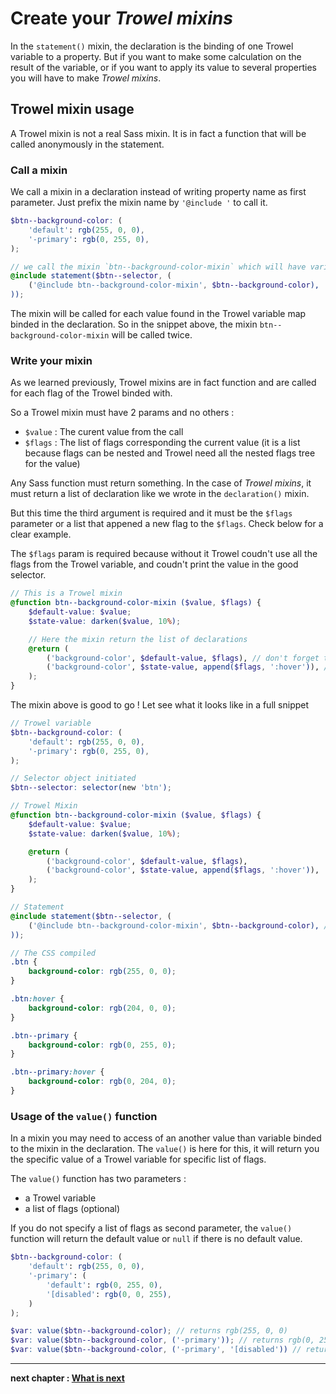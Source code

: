 # Create your *Trowel mixins*
In the `statement()` mixin, the declaration is the binding of one Trowel variable to a property. But if you want to make some calculation on the result of the variable, or if you want to apply its value to several properties you will have to make *Trowel mixins*.

## Trowel mixin usage
A Trowel mixin is not a real Sass mixin. It is in fact a function that will be called anonymously in the statement.

### Call a mixin
We call a mixin in a declaration instead of writing property name as first parameter. Just prefix the mixin name by `'@include '` to call it.

```scss
$btn--background-color: (
    'default': rgb(255, 0, 0),
    '-primary': rgb(0, 255, 0),
);

// we call the mixin `btn--background-color-mixin` which will have variable passed `$btn--background-color`
@include statement($btn--selector, (
    ('@include btn--background-color-mixin', $btn--background-color),
));
```

The mixin will be called for each value found in the Trowel variable map binded in the declaration. So in the snippet above, the mixin `btn--background-color-mixin` will be called twice.


### Write your mixin
As we learned previously, Trowel mixins are in fact function and are called for each flag of the Trowel binded with.

So a Trowel mixin must have 2 params and no others :
* `$value` : The curent value from the call
* `$flags` : The list of flags corresponding the current value (it is a list because flags can be nested and Trowel need all the nested flags tree for the value)

Any Sass function must return something. In the case of *Trowel mixins*, it must return a list of declaration like we wrote in the `declaration()` mixin.

But this time the third argument is required and it must be the `$flags` parameter or a list that appened a new flag to the `$flags`. Check below for a clear example.

The `$flags` param is required because without it Trowel coudn't use all the flags from the Trowel variable, and coudn't print the value in the good selector.

```scss
// This is a Trowel mixin
@function btn--background-color-mixin ($value, $flags) {
    $default-value: $value;
    $state-value: darken($value, 10%);

    // Here the mixin return the list of declarations
    @return (
        ('background-color', $default-value, $flags), // don't forget the 3rd param with $flags
        ('background-color', $state-value, append($flags, ':hover')), // use the native append() method to add a new flag to the list
    );
}
```

The mixin above is good to go ! Let see what it looks like in a full snippet

```scss
// Trowel variable
$btn--background-color: (
    'default': rgb(255, 0, 0),
    '-primary': rgb(0, 255, 0),
);

// Selector object initiated
$btn--selector: selector(new 'btn');

// Trowel Mixin
@function btn--background-color-mixin ($value, $flags) {
    $default-value: $value;
    $state-value: darken($value, 10%);

    @return (
        ('background-color', $default-value, $flags),
        ('background-color', $state-value, append($flags, ':hover')),
    );
}

// Statement
@include statement($btn--selector, (
    ('@include btn--background-color-mixin', $btn--background-color), // Mixin implementation
));

// The CSS compiled
.btn {
    background-color: rgb(255, 0, 0);
}

.btn:hover {
    background-color: rgb(204, 0, 0);
}

.btn--primary {
    background-color: rgb(0, 255, 0);
}

.btn--primary:hover {
    background-color: rgb(0, 204, 0);
}
```

### Usage of the `value()` function
In a mixin you may need to access of an another value than variable binded to the mixin in the declaration. The `value()` is here for this, it will return you the specific value of a Trowel variable for specific list of flags.

The `value()` function has two parameters :
* a Trowel variable
* a list of flags (optional)

If you do not specify a list of flags as second parameter, the `value()` function will return the default value or `null` if there is no default value.

```scss
$btn--background-color: (
    'default': rgb(255, 0, 0),
    '-primary': (
        'default': rgb(0, 255, 0),
        '[disabled': rgb(0, 0, 255),
    )
);

$var: value($btn--background-color); // returns rgb(255, 0, 0)
$var: value($btn--background-color, ('-primary')); // returns rgb(0, 255, 0)
$var: value($btn--background-color, ('-primary', '[disabled')) // returns rgb(0, 0, 255);
```



---
**next chapter : [What is next](4-what-is-next.md)**

